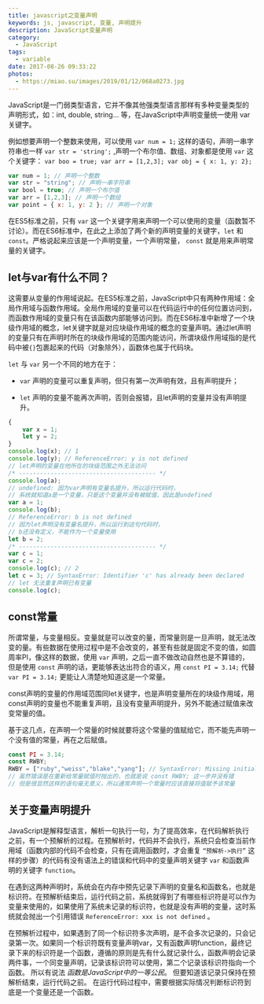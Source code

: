 ```yaml
---
title: javascript之变量声明
keywords: js, javascript, 变量, 声明提升
description: JavaScript变量声明
category:
  - JavaScript
tags:
  - variable
date: 2017-08-26 09:33:22
photos:
  - https://miao.su/images/2019/01/12/068a0273.jpg
---
```


JavaScript是一门弱类型语言，它并不像其他强类型语言那样有多种变量类型的声明形式，如：int, double, string… 等，在JavaScript中声明变量统一使用 var 关键字。

例如想要声明一个整数来使用，可以使用 `var num = 1;` 这样的语句，声明一串字符串也一样 `var str = 'string';` ,<!-- more -->声明一个布尔值、数组、对象都是使用 `var` 这个关键字： `var boo = true; var arr = [1,2,3]; var obj = { x: 1, y: 2};`

```js
var num = 1; // 声明一个整数
var str = "string"; // 声明一串字符串
var bool = true; // 声明一个布尔值
var arr = [1,2,3]; // 声明一个数组
var point = { x: 1, y: 2 }; // 声明一个对象
```

在ES5标准之前，只有 `var` 这一个关键字用来声明一个可以使用的变量（函数暂不讨论）。而在ES6标准中，在此之上添加了两个新的声明变量的关键字，`let` 和 `const`。严格说起来应该是一个声明变量，一个声明常量， `const` 就是用来声明常量的关键字。

## let与var有什么不同？

这需要从变量的作用域说起。在ES5标准之前，JavaScript中只有两种作用域：全局作用域与函数作用域。全局作用域的变量可以在代码运行中的任何位置访问到，而函数作用域的变量只有在该函数内部能够访问到。而在ES6标准中新增了一个块级作用域的概念，let关键字就是对应块级作用域的概念的变量声明。通过let声明的变量只有在声明时所在的块级作用域的范围内能访问，所谓块级作用域指的是代码中被`{}`包裹起来的代码（对象除外），函数体也属于代码块。

`let` 与 `var` 另一个不同的地方在于：

- `var` 声明的变量可以重复声明，但只有第一次声明有效，且有声明提升；

- `let` 声明的变量不能再次声明，否则会报错，且let声明的变量并没有声明提升。

```js
{
    var x = 1;
    let y = 2;
}
console.log(x); // 1
console.log(y); // ReferenceError: y is not defined
// let声明的变量在他所在的块级范围之外无法访问
/* --------------------------------------- */
console.log(a);
// undefined: 因为var声明有变量名提升，所以运行代码时，
// 系统就知道a是一个变量，只是这个变量并没有被赋值，因此是undefined
var a = 1;
console.log(b);
// ReferenceError: b is not defined
// 因为let声明没有变量名提升，所以运行到这句代码时，
// b还没有定义，不能作为一个变量使用
let b = 2;
/* --------------------------------------- */
var c = 1;
var c = 2;
console.log(c); // 2
let c = 3; // SyntaxError: Identifier 'c' has already been declared
// let 无法重复声明已有变量
console.log(c);
```

## const常量

所谓常量，与变量相反。变量就是可以改变的量，而常量则是一旦声明，就无法改变的量。有些数据在使用过程中是不会改变的，甚至有些就是固定不变的值，如圆周率PI，像这样的数据，使用 `var` 声明，之后一直不做改动自然也是不算错的，但是使用 `const` 声明的话，更能够表达出符合的语义，用 `const PI = 3.14;` 代替 `var PI = 3.14;` 更能让人清楚地知道这是一个常量。

const声明的变量的作用域范围同let关键字，也是声明变量所在的块级作用域，用const声明的变量也不能重复声明，且没有变量声明提升，另外不能通过赋值来改变常量的值。

基于这几点，在声明一个常量的时候就要将这个常量的值赋给它，而不能先声明一个没有值的常量，再在之后赋值。

```js
const PI = 3.14;
const RWBY;
RWBY = ["ruby","weiss","blake","yang"]; // SyntaxError: Missing initializer in const declaration
// 虽然错误是在重新给常量赋值时抛出的，也就是说 const RWBY; 这一步并没有错
// 但是很显然这样的语句毫无意义，所以通常声明一个常量时应该直接将值赋予该常量
```

## 关于变量声明提升

JavaScript是解释型语言，解析一句执行一句，为了提高效率，在代码解析执行之前，有一个预解析的过程。在预解析时，代码并不会执行，系统只会检查当前作用域（函数内部的代码不会检查，只有在调用函数时，才会重复 `“预解析->执行”` 这样的步骤）的代码有没有语法上的错误和代码中的变量声明关键字 `var` 和函数声明的关键字 `function`。

在遇到这两种声明时，系统会在内存中预先记录下声明的变量名和函数名，也就是标识符。在预解析结束后，运行代码之前，系统就得到了有哪些标识符是可以作为变量来使用的，如果使用了系统未记录的标识符，也就是没有声明的变量，这时系统就会抛出一个引用错误 `ReferenceError: xxx is not defined` 。

在预解析过程中，如果遇到了同一个标识符多次声明，是不会多次记录的，只会记录第一次。如果同一个标识符既有变量声明var，又有函数声明function，最终记录下来的标识符是一个函数，遵循的原则是先有什么就记录什么，函数声明会记录两件事，一个同变量声明，记录该标识符可以使用，第二个记录该标识符指向一个函数。
所以有说法 *函数是JavaScript中的一等公民*。
但要知道该记录只保持在预解析结束，运行代码之前。
在运行代码过程中，需要根据实际情况判断标识符到底是一个变量还是一个函数。

